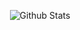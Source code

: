 <p align="center">
   <img src="https://github-readme-stats.vercel.app/api?username=AquazDev&count_private=true&show_icons=true&theme=dark" alt="Github Stats"/>
</p>
